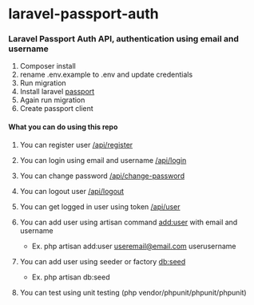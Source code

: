 # laravel-passport-auth

### Laravel Passport Auth API, authentication using email and username

1. Composer install
2. rename .env.example to .env and update credentials
3. Run migration
3. Install laravel [passport](https://laravel.com/docs/master/passport)
4. Again run migration
5. Create passport client

#### What you can do using this repo

1. You can register user [/api/register](http://localhost:8000/api/register)

2. You can login using email and username [/api/login](http://localhost:8000/api/login)

3. You can change password [/api/change-password](http://localhost:8000/api/change-password)

4. You can logout user [/api/logout](http://localhost:8000/api/logout)

4. You can get logged in user using token [/api/user](http://localhost:8000/api/user)

5. You can add user using artisan command [add:user](#) with email and username
	- Ex. php artisan add:user useremail@email.com userusername

6. You can add user using seeder or factory [db:seed](#) 
	- Ex. php artisan db:seed
	
7. You can test using unit testing (php vendor/phpunit/phpunit/phpunit)
